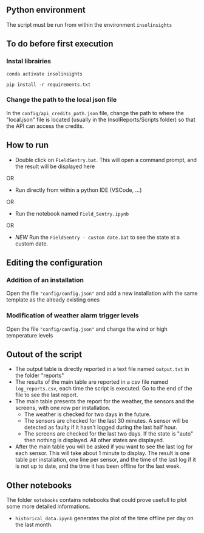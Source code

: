 ## Python environment

The script must be run from within the environment `insolinsights`

## To do before first execution

### Instal librairies

`conda activate insolinsights`

`pip install -r requirements.txt`

### Change the path to the local json file
In the `config/api_credits_path.json` file, change the path to where the "local.json" file is located (usually in the InsolReports/Scripts folder) so that the API can access the credits.


## How to run

- Double click on `FieldSentry.bat`. This will open a command prompt, and the result will be displayed here

OR

- Run directly from within a python IDE (VSCode, ...)

OR

- Run the notebook named `Field_Sentry.ipynb`

OR 

- *NEW* Run the `FieldSentry - custom date.bat` to see the state at a custom date. 

## Editing the configuration

### Addition of an installation
Open the file `"config/config.json"` and add a new installation with the same template as the already existing ones

### Modification of weather alarm trigger levels
Open the file `"config/config.json"` and change the wind or high temperature levels

## Outout of the script
- The output table is directly reported in a text file named `output.txt` in the folder "reports"
- The results of the main table are reported in a csv file named `log_reports.csv`, each time the script is executed. Go to the end of the file to see the last report.
- The main table presents the report for the weather, the sensors and the screens, with one row per installation.
	- The weather is checked for two days in the future.
	- The sensors are checked for the last 30 minutes. A sensor will be detected as faulty if it hasn't logged during the last half hour.
	- The screens are checked for the last two days. If the state is "auto" then nothing is displayed. All other states are displayed.
- After the main table you will be asked if you want to see the last log for each sensor. This will take about 1 minute to display. The result is one table per installation, one line per sensor, and the time of the last log if it is not up to date, and the time it has been offline for the last week. 

## Other notebooks

The folder `notebooks` contains notebooks that could prove usefull to plot some more detailed informations. 
- `historical_data.ipynb` generates the plot of the time offline per day on the last month. 
